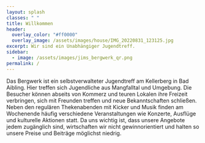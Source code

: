 ```yaml
---
layout: splash
classes: " "
title: Willkommen
header:
  overlay_color: "#ff0000"
  overlay_image: /assets/images/house/IMG_20220831_123125.jpg
excerpt: Wir sind ein Unabhängiger Jugendtreff.
sidebar:
  - image: /assets/images/jims_bergwerk_qr.png
permalink: /
---
```

Das Bergwerk ist ein selbstverwalteter Jugendtreff am Kellerberg in Bad Aibling. Hier treffen sich Jugendliche aus Mangfalltal und Umgebung. Die Besucher können abseits von Kommerz und teuren Lokalen ihre Freizeit verbringen, sich mit Freunden treffen und neue Bekanntschaften schließen. Neben den regulären Thekenabenden mit Kicker und Musik finden am Wochenende häufig verschiedene Veranstaltungen wie Konzerte, Ausflüge und kulturelle Aktionen statt. Da uns wichtig ist, dass unsere Angebote jedem zugänglich sind, wirtschaften wir nicht gewinnorientiert und halten so unsere Preise und Beiträge möglichst niedrig.